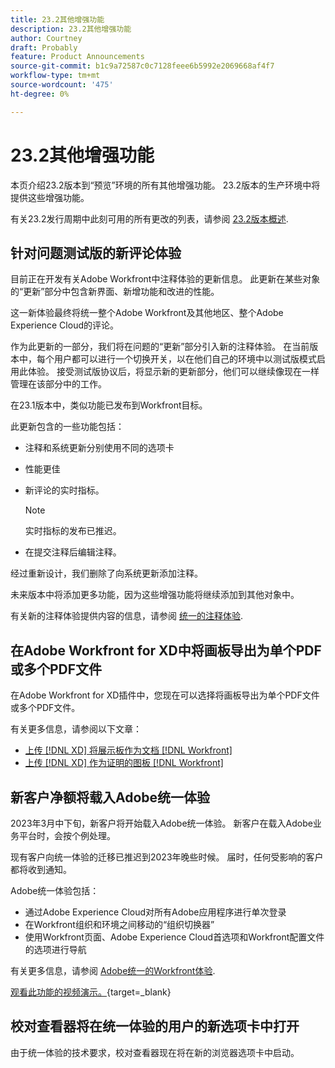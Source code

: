 ```yaml
---
title: 23.2其他增强功能
description: 23.2其他增强功能
author: Courtney
draft: Probably
feature: Product Announcements
source-git-commit: b1c9a72587c0c7128feee6b5992e2069668af4f7
workflow-type: tm+mt
source-wordcount: '475'
ht-degree: 0%

---
```


# 23.2其他增强功能

本页介绍23.2版本到“预览”环境的所有其他增强功能。 23.2版本的生产环境中将提供这些增强功能。

有关23.2发行周期中此刻可用的所有更改的列表，请参阅 [23.2版本概述](/help/quicksilver/product-announcements/product-releases/23.2-release-activity/23-2-release-overview.md).

## 针对问题测试版的新评论体验

目前正在开发有关Adobe Workfront中注释体验的更新信息。 此更新在某些对象的“更新”部分中包含新界面、新增功能和改进的性能。

这一新体验最终将统一整个Adobe Workfront及其他地区、整个Adobe Experience Cloud的评论。

作为此更新的一部分，我们将在问题的“更新”部分引入新的注释体验。 在当前版本中，每个用户都可以进行一个切换开关，以在他们自己的环境中以测试版模式启用此体验。 接受测试版协议后，将显示新的更新部分，他们可以继续像现在一样管理在该部分中的工作。

在23.1版本中，类似功能已发布到Workfront目标。

此更新包含的一些功能包括：

* 注释和系统更新分别使用不同的选项卡

* 性能更佳

* 新评论的实时指标。
   >[!NOTE]
   >
   >实时指标的发布已推迟。

* 在提交注释后编辑注释。

经过重新设计，我们删除了向系统更新添加注释。

未来版本中将添加更多功能，因为这些增强功能将继续添加到其他对象中。

有关新的注释体验提供内容的信息，请参阅 [统一的注释体验](/help/quicksilver/workfront-basics/updating-work-items-and-viewing-updates/unified-commenting-experience.md).

## 在Adobe Workfront for XD中将画板导出为单个PDF或多个PDF文件

在Adobe Workfront for XD插件中，您现在可以选择将画板导出为单个PDF文件或多个PDF文件。

有关更多信息，请参阅以下文章：

* [上传 [!DNL XD] 将展示板作为文档 [!DNL Workfront]](/help/quicksilver/workfront-integrations-and-apps/adobe-workfront-for-creative-cloud/wf-adobe-xd-docs.md)
* [上传 [!DNL XD] 作为证明的图板 [!DNL Workfront]](/help/quicksilver/workfront-integrations-and-apps/adobe-workfront-for-creative-cloud/wf-adobe-xd-proofs.md)

## 新客户净额将载入Adobe统一体验

2023年3月中下旬，新客户将开始载入Adobe统一体验。 新客户在载入Adobe业务平台时，会按个例处理。

现有客户向统一体验的迁移已推迟到2023年晚些时候。 届时，任何受影响的客户都将收到通知。

Adobe统一体验包括：

* 通过Adobe Experience Cloud对所有Adobe应用程序进行单次登录
* 在Workfront组织和环境之间移动的“组织切换器”
* 使用Workfront页面、Adobe Experience Cloud首选项和Workfront配置文件的选项进行导航

有关更多信息，请参阅 [Adobe统一的Workfront体验](/help/quicksilver/workfront-basics/navigate-workfront/workfront-navigation/adobe-unified-experience.md).

[观看此功能的视频演示。](https://video.tv.adobe.com/v/3412388/){target=_blank}

## 校对查看器将在统一体验的用户的新选项卡中打开

由于统一体验的技术要求，校对查看器现在将在新的浏览器选项卡中启动。